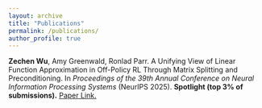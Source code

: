```yaml
---
layout: archive
title: "Publications"
permalink: /publications/
author_profile: true
---
```


**Zechen Wu**, Amy Greenwald, Ronlad Parr. A Unifying View of Linear Function Approximation in Off-Policy RL Through Matrix Splitting and Preconditioning. In _Proceedings of the 39th Annual Conference on Neural Information Processing Systems_ (NeurIPS 2025). **Spotlight (top 3% of submissions).** <u><a href="https://arxiv.org/pdf/2501.01774">Paper Link</a>.
